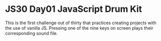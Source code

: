 # JS30 Day01 JavaScript Drum Kit

This is the first challenge out of thirty that practices creating projects with the use of vanilla JS. Pressing one of the nine keys on screen plays their corresponding 
sound file.